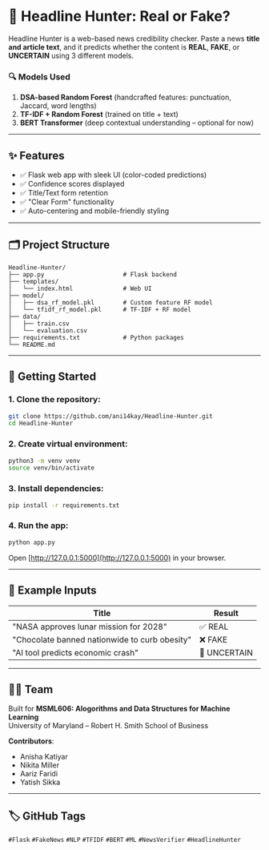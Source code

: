 # 📰 Headline Hunter: Real or Fake?

Headline Hunter is a web-based news credibility checker. Paste a news **title and article text**, and it predicts whether the content is **REAL**, **FAKE**, or **UNCERTAIN** using 3 different models.

### 🔍 Models Used
1. **DSA-based Random Forest** (handcrafted features: punctuation, Jaccard, word lengths)
2. **TF-IDF + Random Forest** (trained on title + text)
3. **BERT Transformer** (deep contextual understanding – optional for now)

---

## ✨ Features

- ✅ Flask web app with sleek UI (color-coded predictions)
- ✅ Confidence scores displayed
- ✅ Title/Text form retention
- ✅ "Clear Form" functionality
- ✅ Auto-centering and mobile-friendly styling

---

## 🗂 Project Structure

```
Headline-Hunter/
├── app.py                      # Flask backend
├── templates/
│   └── index.html              # Web UI
├── model/
│   ├── dsa_rf_model.pkl        # Custom feature RF model
│   └── tfidf_rf_model.pkl      # TF-IDF + RF model
├── data/
│   ├── train.csv
│   └── evaluation.csv
├── requirements.txt            # Python packages
└── README.md
```

---

## 🚀 Getting Started

### 1. Clone the repository:
```bash
git clone https://github.com/ani14kay/Headline-Hunter.git
cd Headline-Hunter
```

### 2. Create virtual environment:
```bash
python3 -m venv venv
source venv/bin/activate
```

### 3. Install dependencies:
```bash
pip install -r requirements.txt
```

### 4. Run the app:
```bash
python app.py
```

Open [http://127.0.0.1:5000](http://127.0.0.1:5000) in your browser.

---

## 📌 Example Inputs

| Title                                          | Result   |
|------------------------------------------------|----------|
| "NASA approves lunar mission for 2028"         | ✅ REAL   |
| "Chocolate banned nationwide to curb obesity"  | ❌ FAKE   |
| "AI tool predicts economic crash"              | 🤔 UNCERTAIN |

---

## 👨‍💻 Team

Built for **MSML606: Alogorithms and Data Structures for Machine Learning**  
University of Maryland – Robert H. Smith School of Business

**Contributors**:
- Anisha Katiyar
- Nikita Miller
- Aariz Faridi
- Yatish Sikka

---

## 🏷 GitHub Tags

`#Flask` `#FakeNews` `#NLP` `#TFIDF` `#BERT` `#ML` `#NewsVerifier` `#HeadlineHunter`